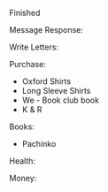 Finished

Message Response:

Write Letters:

Purchase:
- Oxford Shirts
- Long Sleeve Shirts
- We - Book club book
- K & R

Books:
- Pachinko

Health:

Money:

